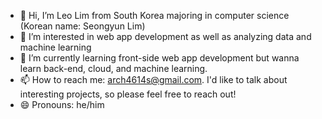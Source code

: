 - 👋 Hi, I’m Leo Lim from South Korea majoring in computer science (Korean name: Seongyun Lim)
- 👀 I’m interested in web app development as well as analyzing data and machine learning
- 🌱 I’m currently learning front-side web app development but wanna learn back-end, cloud, and machine learning.
- 📫 How to reach me: arch4614s@gmail.com. I'd like to talk about interesting projects, so please feel free to reach out!
- 😄 Pronouns: he/him

<!---
LeoLim27/LeoLim27 is a ✨ special ✨ repository because its `README.md` (this file) appears on your GitHub profile.
You can click the Preview link to take a look at your changes.
--->

